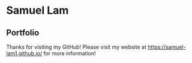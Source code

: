 # Samuel Lam
## Portfolio
Thanks for visiting my GitHub! Please visit my website at <a href="https://samuel-lam1.github.io/">https://samuel-lam1.github.io/</a> for more information!
